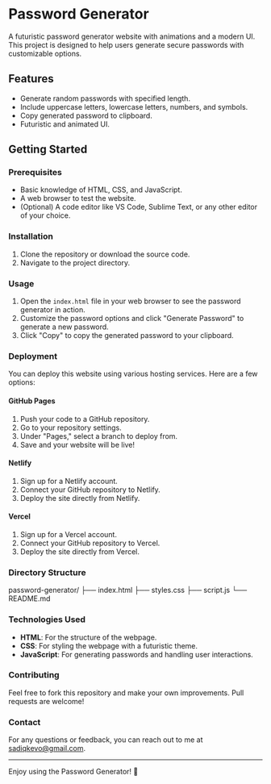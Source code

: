 # Password Generator

A futuristic password generator website with animations and a modern UI. This project is designed to help users generate secure passwords with customizable options.

## Features
- Generate random passwords with specified length.
- Include uppercase letters, lowercase letters, numbers, and symbols.
- Copy generated password to clipboard.
- Futuristic and animated UI.

## Getting Started

### Prerequisites
- Basic knowledge of HTML, CSS, and JavaScript.
- A web browser to test the website.
- (Optional) A code editor like VS Code, Sublime Text, or any other editor of your choice.

### Installation
1. Clone the repository or download the source code.
2. Navigate to the project directory.

### Usage
1. Open the `index.html` file in your web browser to see the password generator in action.
2. Customize the password options and click "Generate Password" to generate a new password.
3. Click "Copy" to copy the generated password to your clipboard.

### Deployment
You can deploy this website using various hosting services. Here are a few options:

#### GitHub Pages
1. Push your code to a GitHub repository.
2. Go to your repository settings.
3. Under "Pages," select a branch to deploy from.
4. Save and your website will be live!

#### Netlify
1. Sign up for a Netlify account.
2. Connect your GitHub repository to Netlify.
3. Deploy the site directly from Netlify.

#### Vercel
1. Sign up for a Vercel account.
2. Connect your GitHub repository to Vercel.
3. Deploy the site directly from Vercel.

### Directory Structure

password-generator/
├── index.html
├── styles.css
├── script.js
└── README.md


### Technologies Used
- **HTML**: For the structure of the webpage.
- **CSS**: For styling the webpage with a futuristic theme.
- **JavaScript**: For generating passwords and handling user interactions.

### Contributing
Feel free to fork this repository and make your own improvements. Pull requests are welcome!

### Contact
For any questions or feedback, you can reach out to me at [sadiqkevo@gmail.com](mailto:sadiqkevo@gmail.com).

---

Enjoy using the Password Generator! 🚀

